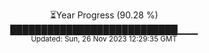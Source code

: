 <p align="center">
⏳Year Progress (90.28 %) <br>
███████████████████████████▁▁▁ <br>
<sub>Updated: Sun, 26 Nov 2023 12:29:35 GMT</sub>
</p>

